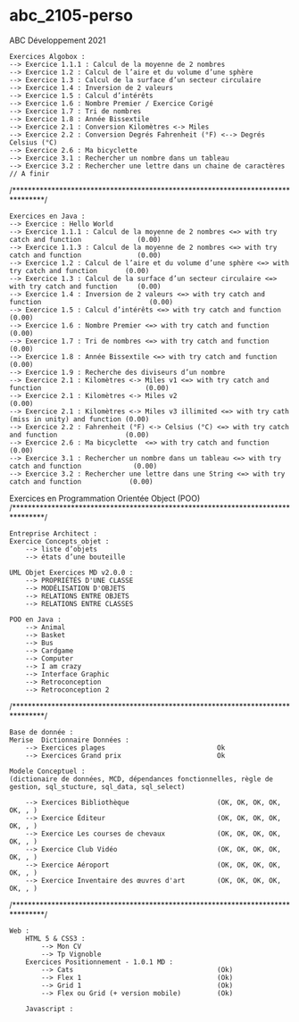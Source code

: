 # abc_2105-perso  
ABC Développement 2021  

    Exercices Algobox :  
    --> Exercice 1.1.1 : Calcul de la moyenne de 2 nombres   
    --> Exercice 1.2 : Calcul de l’aire et du volume d’une sphère   
    --> Exercice 1.3 : Calcul de la surface d’un secteur circulaire   
    --> Exercice 1.4 : Inversion de 2 valeurs   
    --> Exercice 1.5 : Calcul d’intérêts   
    --> Exercice 1.6 : Nombre Premier / Exercice Corigé   
    --> Exercice 1.7 : Tri de nombres   
    --> Exercice 1.8 : Année Bissextile   
    --> Exercice 2.1 : Conversion Kilomètres <-> Miles   
    --> Exercice 2.2 : Conversion Degrés Fahrenheit (°F) <--> Degrés Celsius (°C)   
    --> Exercice 2.6 : Ma bicyclette   
    --> Exercice 3.1 : Rechercher un nombre dans un tableau   
    --> Exercice 3.2 : Rechercher une lettre dans un chaine de caractères // A finir   
/********************************************************************************/

    Exercices en Java :  
    --> Exercice : Hello World   
    --> Exercice 1.1.1 : Calcul de la moyenne de 2 nombres <=> with try catch and function              (0.00)   
    --> Exercice 1.1.3 : Calcul de la moyenne de 2 nombres <=> with try catch and function              (0.00)   
    --> Exercice 1.2 : Calcul de l’aire et du volume d’une sphère <=> with try catch and function       (0.00)   
    --> Exercice 1.3 : Calcul de la surface d’un secteur circulaire <=> with try catch and function     (0.00)   
    --> Exercice 1.4 : Inversion de 2 valeurs <=> with try catch and function                           (0.00)   
    --> Exercice 1.5 : Calcul d’intérêts <=> with try catch and function                                (0.00)   
    --> Exercice 1.6 : Nombre Premier <=> with try catch and function                                   (0.00)   
    --> Exercice 1.7 : Tri de nombres <=> with try catch and function                                   (0.00)    
    --> Exercice 1.8 : Année Bissextile <=> with try catch and function                                 (0.00)   
    --> Exercice 1.9 : Recherche des diviseurs d’un nombre   
    --> Exercice 2.1 : Kilomètres <-> Miles v1 <=> with try catch and function                          (0.00)   
    --> Exercice 2.1 : Kilomètres <-> Miles v2                                                          (0.00)   
    --> Exercice 2.1 : Kilomètres <-> Miles v3 illimited <=> with try cath (miss in unity) and function (0.00)   
    --> Exercice 2.2 : Fahrenheit (°F) <-> Celsius (°C) <=> with try catch and function                 (0.00)   
    --> Exercice 2.6 : Ma bicyclette  <=> with try catch and function                                   (0.00)   
    --> Exercice 3.1 : Rechercher un nombre dans un tableau <=> with try catch and function             (0.00)   
    --> Exercice 3.2 : Rechercher une lettre dans une String <=> with try catch and function            (0.00)   

Exercices en Programmation Orientée Object (POO)   
/********************************************************************************/

    Entreprise Architect :   
    Exercice Concepts_objet :           
        --> liste d’objets    
        --> états d’une bouteille   

    UML Objet Exercices MD v2.0.0 :     
        --> PROPRIÉTÉS D'UNE CLASSE   
        --> MODÉLISATION D'OBJETS   
        --> RELATIONS ENTRE OBJETS   
        --> RELATIONS ENTRE CLASSES   

    POO en Java :   
        --> Animal   
        --> Basket   
        --> Bus   
        --> Cardgame   
        --> Computer   
        --> I am crazy   
        --> Interface Graphic  
        --> Retroconception   
        --> Retroconception 2   
/********************************************************************************/

    Base de donnée :  
    Merise  Dictionnaire Données :  
        --> Exercices plages                            Ok   
        --> Exercices Grand prix                        Ok   

    Modele Conceptuel :                   
    (dictionaire de données, MCD, dépendances fonctionnelles, règle de gestion, sql_stucture, sql_data, sql_select)   
    
        --> Exercices Bibliothèque                      (OK, OK, OK, OK, OK, , )   
        --> Exercice Éditeur                            (OK, OK, OK, OK, OK, , )   
        --> Exercice Les courses de chevaux             (OK, OK, OK, OK, OK, , )   
        --> Exercice Club Vidéo                         (OK, OK, OK, OK, OK, , )   
        --> Exercice Aéroport                           (OK, OK, OK, OK, OK, , )   
        --> Exercice Inventaire des œuvres d'art        (OK, OK, OK, OK, OK, , )   
/********************************************************************************/

    Web :
        HTML 5 & CSS3 :
            --> Mon CV  
            --> Tp Vignoble  
        Exercices Positionnement - 1.0.1 MD :   
            --> Cats                                    (Ok)  
            --> Flex 1                                  (Ok)  
            --> Grid 1                                  (Ok)  
            --> Flex ou Grid (+ version mobile)         (Ok)  

        Javascript :   
